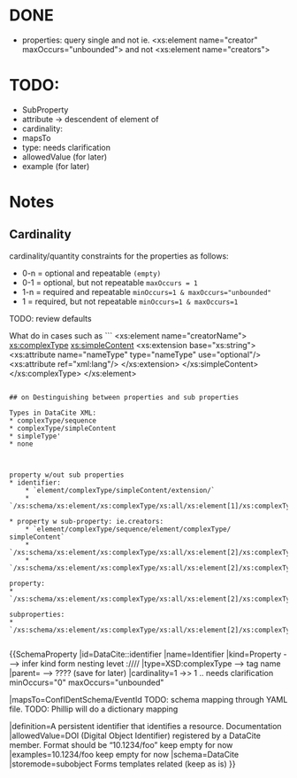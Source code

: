 
 # DONE
* properties: query single and not
    ie.  <xs:element name="creator" maxOccurs="unbounded">
        and not <xs:element name="creators">

# TODO:
* SubProperty
* attribute -> descendent of  element of
* cardinality:
* mapsTo
* type: needs clarification
* allowedValue (for later)
* example (for later)

# Notes
## Cardinality
cardinality/quantity constraints for the properties as follows:
* 0-n = optional and repeatable  `(empty)`
* 0-1 = optional, but not repeatable `maxOccurs = 1`
* 1-n = required and repeatable   `minOccurs=1 & maxOccurs="unbounded"`
* 1 = required, but not repeatable   `minOccurs=1 & maxOccurs=1`

TODO: review defaults

What do in cases such as ```
                    <xs:element name="creatorName">
                      <xs:complexType>
                        <xs:simpleContent>
                          <xs:extension base="xs:string">
                            <xs:attribute name="nameType" type="nameType" use="optional"/>
                            <xs:attribute ref="xml:lang"/>
                          </xs:extension>
                        </xs:simpleContent>
                      </xs:complexType>
                    </xs:element>
```

## on Destinguishing between properties and sub properties

Types in DataCite XML:
* complexType/sequence
* complexType/simpleContent
* simpleType'
* none



property w/out sub properties
* identifier:
    * `element/complexType/simpleContent/extension/`
    * `/xs:schema/xs:element/xs:complexType/xs:all/xs:element[1]/xs:complexType/xs:simpleContent/xs:extension`

* property w sub-property: ie.creators:
    * `element/complexType/sequence/element/complexType/ simpleContent`
    * `/xs:schema/xs:element/xs:complexType/xs:all/xs:element[2]/xs:complexType/xs:sequence/xs:element/xs:complexType/xs:sequence/xs:element[1]`
    * `/xs:schema/xs:element/xs:complexType/xs:all/xs:element[2]/xs:complexType/xs:sequence/xs:element/xs:complexType/xs:sequence/xs:element[2]/@name`

property:
* `/xs:schema/xs:element/xs:complexType/xs:all/xs:element[2]/xs:complexType/xs:sequence/xs:element/`

subproperties:
* `/xs:schema/xs:element/xs:complexType/xs:all/xs:element[2]/xs:complexType/xs:sequence/xs:element/xs:complexType/xs:sequence/xs:element`


```
{{SchemaProperty
|id=DataCite::identifier
|name=Identifier
|kind=Property  ---> infer kind form nesting levet :////
|type=XSD:complexType --> tag name
|parent=     --> ???? (save for later)
|cardinality=1   ->> 1  .. needs clarification
      minOccurs="0" maxOccurs="unbounded"

|mapsTo=ConfIDentSchema/EventId
    TODO: schema mapping through YAML file.
    TODO: Phillip will do a dictionary mapping

|definition=A persistent identifier that identifies a resource.
            Documentation
|allowedValue=DOI (Digital Object Identifier) registered by a DataCite member. Format should be “10.1234/foo”
    keep empty for now
|examples=10.1234/foo
    keep empty for now
|schema=DataCite
|storemode=subobject
    Forms templates related (keep as is)
}}


```
